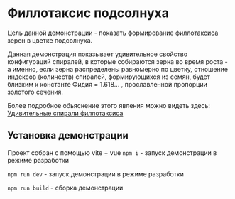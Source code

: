 # Филлотаксис подсолнуха

Цель данной демонстрации - показать формирование [филлотаксиса]( https://en.wikipedia.org/wiki/Phyllotaxis) зерен в цветке подсолнуха.

Данная демонстрация показывает удивительное свойство конфигураций спиралей, в которые собираются зерна во время роста - а именно, если зерна распределены равномерно по цветку, отношение индексов (количеств) спиралей, формирующихся из семян, будет близким к константе Фидия = 1.618... , прославленной пропорции золотого сечения.

Более подробное обьяснение этого явления можно видеть здесь: [Удивительные спирали филлотаксиса](https://youtu.be/auUNVPMypf0)

## Установка демонстрации
Проект собран с помощью vite + vue
`npm i` - запуск демонстрации в режиме разработки

`npm run dev` - запуск демонстрации в режиме разработки

`npm run build` - сборка демонстрации


